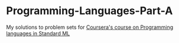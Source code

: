 # Programming-Languages-Part-A

My solutions to problem sets for [Coursera's course on Programming languages in Standard ML](https://www.coursera.org/learn/programming-languages)
